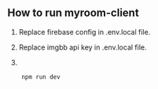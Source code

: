 ## How to run myroom-client

1. Replace firebase config in .env.local file.

2. Replace imgbb api key in .env.local file.

3.

```
    npm run dev
```
